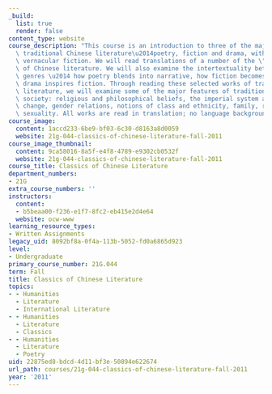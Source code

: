 ```yaml
---
_build:
  list: true
  render: false
content_type: website
course_description: "This course is an introduction to three of the major genres of\
  \ traditional Chinese literature\u2014poetry, fiction and drama, with a focus on\
  \ vernacular fiction. We will read translations of a number of the \"masterworks\"\
  \ of Chinese literature. We will also examine the intertextuality between these\
  \ genres \u2014 how poetry blends into narrative, how fiction becomes drama, and\
  \ drama inspires fiction. Through reading these selected works of traditional Chinese\
  \ literature, we will examine some of the major features of traditional Chinese\
  \ society: religious and philosophical beliefs, the imperial system and dynastic\
  \ change, gender relations, notions of class and ethnicity, family, romance and\
  \ sexuality. All works are read in translation; no language background is necessary.\n"
course_image:
  content: 1accd233-6be9-bf03-6c30-d8163a8d0059
  website: 21g-044-classics-of-chinese-literature-fall-2011
course_image_thumbnail:
  content: 9ca58016-8a5f-e4f8-4789-e9302cb0532f
  website: 21g-044-classics-of-chinese-literature-fall-2011
course_title: Classics of Chinese Literature
department_numbers:
- 21G
extra_course_numbers: ''
instructors:
  content:
  - b5beaa00-f236-e1f7-8fc2-eb415e2d4e64
  website: ocw-www
learning_resource_types:
- Written Assignments
legacy_uid: 8092bf8a-0f4a-113b-5052-fd0a6865d923
level:
- Undergraduate
primary_course_number: 21G.044
term: Fall
title: Classics of Chinese Literature
topics:
- - Humanities
  - Literature
  - International Literature
- - Humanities
  - Literature
  - Classics
- - Humanities
  - Literature
  - Poetry
uid: 22875ed8-bdcd-4d11-bf3e-50894e622674
url_path: courses/21g-044-classics-of-chinese-literature-fall-2011
year: '2011'
---
```

